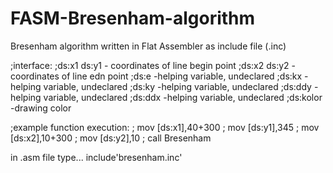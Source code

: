 # FASM-Bresenham-algorithm
Bresenham algorithm written in Flat Assembler as include file (.inc)

;interface:
;ds:x1 ds:y1 	- coordinates of line begin point
;ds:x2 ds:y2 	- coordinates of line edn point
;ds:e 			-helping variable, undeclared
;ds:kx			-helping variable, undeclared
;ds:ky			-helping variable, undeclared
;ds:ddy			-helping variable, undeclared
;ds:ddx			-helping variable, undeclared
;ds:kolor 	-drawing color

;example function execution:
;	mov [ds:x1],40+300
;	mov [ds:y1],345
;	mov [ds:x2],10+300
;	mov [ds:y2],10
;	call Bresenham

in .asm file type... include'bresenham.inc'
